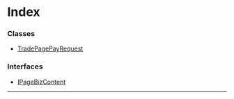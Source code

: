 

# Index

### Classes

* [TradePagePayRequest](../classes/_requests_trade_page_pay_.tradepagepayrequest.md)

### Interfaces

* [IPageBizContent](../interfaces/_requests_trade_page_pay_.ipagebizcontent.md)

---

